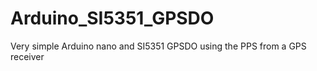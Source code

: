 # Arduino_SI5351_GPSDO
 Very simple Arduino nano and SI5351 GPSDO using the PPS from a GPS receiver
